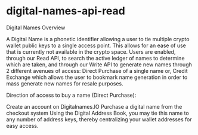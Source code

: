 # digital-names-api-read

Digital Names Overview

A Digital Name is a phonetic identifier allowing a user to tie multiple crypto wallet public keys to a single access point. This allows for an ease of use that is currently not available in the crypto space. Users are enabled, through our Read API, to search the active ledger of names to determine which are taken, and through our Write API to generate new names through 2 different avenues of access: Direct Purchase of a single name or, Credit Exchange which allows the user to bookmark name generation in order to mass generate new names for resale purposes.

Direction of access to buy a name (Direct Purchase):

Create an account on Digitalnames.IO
Purchase a digital name from the checkout system 
Using the Digital Address Book, you may tie this name to any number of address keys, thereby centralizing your wallet addresses for easy access.
